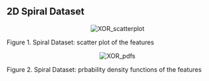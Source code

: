 ## 2D Spiral Dataset

<p align="center">
 <img src="https://github.com/ISorokos/SafeML/blob/master/Implementation_in_R/Examples/2D_Spiral_Dataset/featurePlot_spiral.png.jpg" alt="XOR_scatterplot">
 <figcaption>Figure 1. Spiral Dataset: scatter plot of the features</figcaption>
</p>

<p align="center">
 <img src="https://github.com/ISorokos/SafeML/blob/master/Implementation_in_R/Examples/2D_Spiral_Dataset/density_spiral.png" alt="XOR_pdfs">
 <figcaption>Figure 2. Spiral Dataset: prbability density functions of the features</figcaption>
</p>
